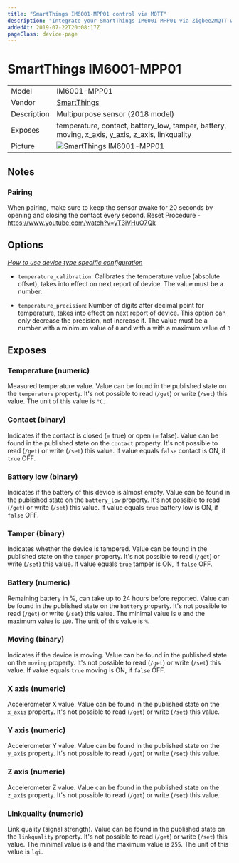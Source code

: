 ```yaml
---
title: "SmartThings IM6001-MPP01 control via MQTT"
description: "Integrate your SmartThings IM6001-MPP01 via Zigbee2MQTT with whatever smart home infrastructure you are using without the vendor's bridge or gateway."
addedAt: 2019-07-22T20:08:17Z
pageClass: device-page
---
```


<!-- !!!! -->
<!-- ATTENTION: This file is auto-generated through docgen! -->
<!-- You can only edit the "Notes"-Section between the two comment lines "Notes BEGIN" and "Notes END". -->
<!-- Do not use h1 or h2 heading within "## Notes"-Section. -->
<!-- !!!! -->

# SmartThings IM6001-MPP01

|     |     |
|-----|-----|
| Model | IM6001-MPP01  |
| Vendor  | [SmartThings](/supported-devices/#v=SmartThings)  |
| Description | Multipurpose sensor (2018 model) |
| Exposes | temperature, contact, battery_low, tamper, battery, moving, x_axis, y_axis, z_axis, linkquality |
| Picture | ![SmartThings IM6001-MPP01](https://www.zigbee2mqtt.io/images/devices/IM6001-MPP01.jpg) |


<!-- Notes BEGIN: You can edit here. Add "## Notes" headline if not already present. -->
## Notes

### Pairing
When pairing, make sure to keep the sensor awake for 20 seconds by opening and closing the contact
every second. Reset Procedure - https://www.youtube.com/watch?v=yT3iVHuO7Qk
<!-- Notes END: Do not edit below this line -->



## Options
*[How to use device type specific configuration](../guide/configuration/devices-groups.md#specific-device-options)*

* `temperature_calibration`: Calibrates the temperature value (absolute offset), takes into effect on next report of device. The value must be a number.

* `temperature_precision`: Number of digits after decimal point for temperature, takes into effect on next report of device. This option can only decrease the precision, not increase it. The value must be a number with a minimum value of `0` and with a with a maximum value of `3`


## Exposes

### Temperature (numeric)
Measured temperature value.
Value can be found in the published state on the `temperature` property.
It's not possible to read (`/get`) or write (`/set`) this value.
The unit of this value is `°C`.

### Contact (binary)
Indicates if the contact is closed (= true) or open (= false).
Value can be found in the published state on the `contact` property.
It's not possible to read (`/get`) or write (`/set`) this value.
If value equals `false` contact is ON, if `true` OFF.

### Battery low (binary)
Indicates if the battery of this device is almost empty.
Value can be found in the published state on the `battery_low` property.
It's not possible to read (`/get`) or write (`/set`) this value.
If value equals `true` battery low is ON, if `false` OFF.

### Tamper (binary)
Indicates whether the device is tampered.
Value can be found in the published state on the `tamper` property.
It's not possible to read (`/get`) or write (`/set`) this value.
If value equals `true` tamper is ON, if `false` OFF.

### Battery (numeric)
Remaining battery in %, can take up to 24 hours before reported.
Value can be found in the published state on the `battery` property.
It's not possible to read (`/get`) or write (`/set`) this value.
The minimal value is `0` and the maximum value is `100`.
The unit of this value is `%`.

### Moving (binary)
Indicates if the device is moving.
Value can be found in the published state on the `moving` property.
It's not possible to read (`/get`) or write (`/set`) this value.
If value equals `true` moving is ON, if `false` OFF.

### X axis (numeric)
Accelerometer X value.
Value can be found in the published state on the `x_axis` property.
It's not possible to read (`/get`) or write (`/set`) this value.

### Y axis (numeric)
Accelerometer Y value.
Value can be found in the published state on the `y_axis` property.
It's not possible to read (`/get`) or write (`/set`) this value.

### Z axis (numeric)
Accelerometer Z value.
Value can be found in the published state on the `z_axis` property.
It's not possible to read (`/get`) or write (`/set`) this value.

### Linkquality (numeric)
Link quality (signal strength).
Value can be found in the published state on the `linkquality` property.
It's not possible to read (`/get`) or write (`/set`) this value.
The minimal value is `0` and the maximum value is `255`.
The unit of this value is `lqi`.

